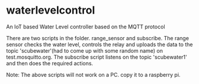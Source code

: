 # waterlevelcontrol
An IoT based Water Level controller based on the MQTT protocol

There are two scripts in the folder. range_sensor and subscribe. The range sensor checks the water level, controls the relay and uploads the data to the topic 'scubewater'(had to come up with some random name) on test.mosquitto.org. The subscribe script listens on the topic 'scubewater1' and then does the required actions.

Note: The above scripts will not work on a PC. copy it to a raspberry pi.
